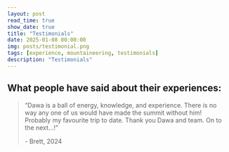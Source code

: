 ```yaml
---
layout: post
read_time: true
show_date: true
title: "Testimonials"
date: 2025-01-08 00:00:00
img: posts/testimonial.png
tags: [experience, mountaineering, testimonials]
description: "Testimonials"
---
```


## What people have said about their experiences:

<blockquote>
  <p>“Dawa is a ball of energy, knowledge, and experience. There is no way any one of us would have made the summit without him! Probably my favourite trip to date. Thank you Dawa and team. On to the next...!”</p>
  <footer>- Brett, 2024</footer>
</blockquote>
<br>
